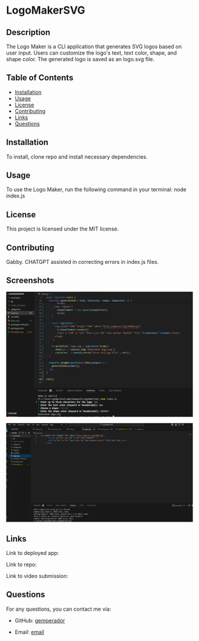 # LogoMakerSVG

## Description

The Logo Maker is a CLI application that generates SVG logos based on user input. Users can customize the logo's text, text color, shape, and shape color. The generated logo is saved as an logo.svg file.

## Table of Contents

- [Installation](#installation)
- [Usage](#usage)
- [License](#license)
- [Contributing](#contributing)
- [Links](#links)
- [Questions](#questions)

## Installation

To install, clone repo and install necessary dependencies.

## Usage

To use the Logo Maker, run the following command in your terminal: node index.js

## License

This project is licensed under the MIT license.

## Contributing

Gabby. CHATGPT assisted in correcting errors in index.js files.

## Screenshots

![alt text](image.png)

![alt text](image-1.png)

## Links

Link to deployed app:[](https://gemperador.github.io/LogoMakerSVG/)

 Link to repo: [](https://github.com/gemperador/LogoMakerSVG)

Link to video submission: [](https://drive.google.com/file/d/1cd01RN7XgefAv1gsRBnR9ewE1jaM65OP/view?usp=sharing)

## Questions

For any questions, you can contact me via:

- GitHub: [gemperador](https://github.com/gemperador)

- Email: [email](gabriemperador@gmail.com)
